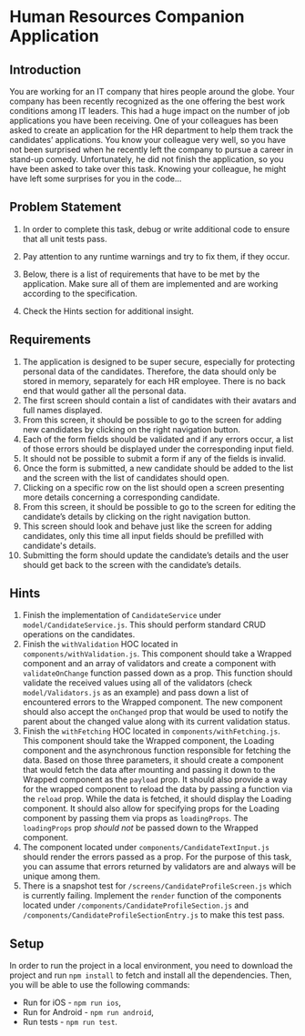 # Human Resources Companion Application

## Introduction

You are working for an IT company that hires people around the globe. Your company has been recently recognized as the one offering the best work conditions among IT leaders. This had a huge impact on the number of job applications you have been receiving. One of your colleagues has been asked to create an application for the HR department to help them track the candidates’ applications. You know your colleague very well, so you have not been surprised when he recently left the company to pursue a career in stand-up comedy. Unfortunately, he did not finish the application, so you have been asked to take over this task. Knowing your colleague, he might have left some surprises for you in the code...

## Problem Statement

1. In order to complete this task, debug or write additional code to ensure that all unit tests pass.

2. Pay attention to any runtime warnings and try to fix them, if they occur.

3. Below, there is a list of requirements that have to be met by the application. Make sure all of them are implemented and are working according to the specification.

4. Check the Hints section for additional insight.

## Requirements

1. The application is designed to be super secure, especially for protecting personal data of the candidates. Therefore, the data should only be stored in memory, separately for each HR employee. There is no back end that would gather all the personal data.
2. The first screen should contain a list of candidates with their avatars and full names displayed.
3. From this screen, it should be possible to go to the screen for adding new candidates by clicking on the right navigation button.
4. Each of the form fields should be validated and if any errors occur, a list of those errors should be displayed under the corresponding input field.
5. It should not be possible to submit a form if any of the fields is invalid.
6. Once the form is submitted, a new candidate should be added to the list and the screen with the list of candidates should open.
7. Clicking on a specific row on the list should open a screen presenting more details concerning a corresponding candidate.
8. From this screen, it should be possible to go to the screen for editing the candidate’s details by clicking on the right navigation button.
9. This screen should look and behave just like the screen for adding candidates, only this time all input fields should be prefilled with candidate's details.
10. Submitting the form should update the candidate’s details and the user should get back to the screen with the candidate’s details.

## Hints

1. Finish the implementation of `CandidateService` under `model/CandidateService.js`. This should perform standard CRUD operations on the candidates.
2. Finish the `withValidation` HOC located in `components/withValidation.js`. This component should take a Wrapped component and an array of validators and create a component with `validateOnChange` function passed down as a prop. This function should validate the received values using all of the validators (check `model/Validators.js` as an example) and pass down a list of encountered errors to the Wrapped component. The new component should also accept the `onChanged` prop that would be used to notify the parent about the changed value along with its current validation status.
3. Finish the `withFetching` HOC located in `components/withFetching.js`. This component should take the Wrapped component, the Loading component and the asynchronous function responsible for fetching the data. Based on those three parameters, it should create a component that would fetch the data after mounting and passing it down to the Wrapped component as the `payload` prop. It should also provide a way for the wrapped component to reload the data by passing a function via the `reload` prop. While the data is fetched, it should display the Loading component. It should also allow for specifying props for the Loading component by passing them via props as `loadingProps`. The `loadingProps` prop _should not_ be passed down to the Wrapped component.
4. The component located under `components/CandidateTextInput.js` should render the errors passed as a prop. For the purpose of this task, you can assume that errors returned by validators are and always will be unique among them.
5. There is a snapshot test for `/screens/CandidateProfileScreen.js` which is currently failing. Implement the `render` function of the components located under `/components/CandidateProfileSection.js` and `/components/CandidateProfileSectionEntry.js` to make this test pass.

## Setup

In order to run the project in a local environment, you need to download the project and run `npm install` to fetch and install all the dependencies. Then, you will be able to use the following commands:

- Run for iOS - `npm run ios`,
- Run for Android - `npm run android`,
- Run tests - `npm run test`.
